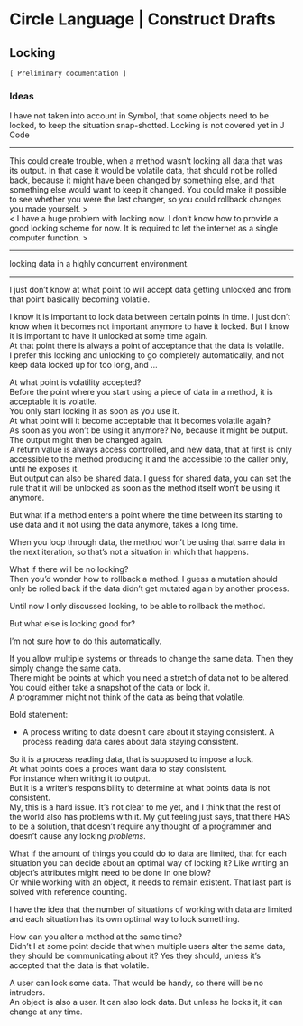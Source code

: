 ﻿Circle Language | Construct Drafts
==================================

Locking
-------

`[ Preliminary documentation ]`

### Ideas

I have not taken into account in Symbol, that some objects need to be locked, to keep the situation snap-shotted. Locking is not covered yet in J Code

-----

This could create trouble, when a method wasn’t locking all data that was its output. In that case it would be volatile data, that should not be rolled back, because it might have been changed by something else, and that something else would want to keep it changed. You could make it possible to see whether you were the last changer, so you could rollback changes you made yourself. >  
< I have a huge problem with locking now. I don’t know how to provide a good locking scheme for now. It is required to let the internet as a single computer function. >

-----

locking data in a highly concurrent environment.

-----

I just don’t know at what point to will accept data getting unlocked and from that point basically becoming volatile.

I know it is important to lock data between certain points in time. I just don’t know when it becomes not important anymore to have it locked. But I know it is important to have it unlocked at some time again.  
At that point there is always a point of acceptance that the data is volatile.  
I prefer this locking and unlocking to go completely automatically, and not keep data locked up for too long, and ...

At what point is volatility accepted?   
Before the point where you start using a piece of data in a method, it is acceptable it is volatile.   
You only start locking it as soon as you use it.   
At what point will it become acceptable that it becomes volatile again?   
As soon as you won’t be using it anymore? No, because it might be output.   
The output might then be changed again.   
A return value is always access controlled, and new data, that at first is only accessible to the method producing it and the accessible to the caller only, until he exposes it.  
But output can also be shared data. I guess for shared data, you can set the rule that it will be unlocked as soon as the method itself won’t be using it anymore.

But what if a method enters a point where the time between its starting to use data and it not using the data anymore, takes a long time.

When you loop through data, the method won’t be using that same data in the next iteration, so that’s not a situation in which that happens.

What if there will be no locking?  
Then you’d wonder how to rollback a method. I guess a mutation should only be rolled back if the data didn’t get mutated again by another process.

Until now I only discussed locking, to be able to rollback the method.

But what else is locking good for?

I’m not sure how to do this automatically.

If you allow multiple systems or threads to change the same data. Then they simply change the same data.  
There might be points at which you need a stretch of data not to be altered.
You could either take a snapshot of the data or lock it.  
A programmer might not think of the data as being that volatile.

Bold statement:  

- A process writing to data doesn’t care about it staying consistent. A process reading data cares about data staying consistent.

So it is a process reading data, that is supposed to impose a lock.  
At what points does a proces want data to stay consistent.  
For instance when writing it to output.  
But it is a writer’s responsibility to determine at what points data is not consistent.  
My, this is a hard issue. It’s not clear to me yet, and I think that the rest of the world also has problems with it. My gut feeling just says, that there HAS to be a solution, that doesn’t require any thought of a programmer and doesn’t cause any locking *problems*.

What if the amount of things you could do to data are limited, that for each situation you can decide about an optimal way of locking it? Like writing an object’s attributes might need to be done in one blow?  
Or while working with an object, it needs to remain existent. That last part is solved with reference counting.

I have the idea that the number of situations of working with data are limited and each situation has its own optimal way to lock something.

How can you alter a method at the same time?  
Didn’t I at some point decide that when multiple users alter the same data, they should be communicating about it? Yes they should, unless it’s accepted that the data is that volatile.

A user can lock some data. That would be handy, so there will be no intruders.  
An object is also a user. It can also lock data. But unless he locks it, it can change at any time.
